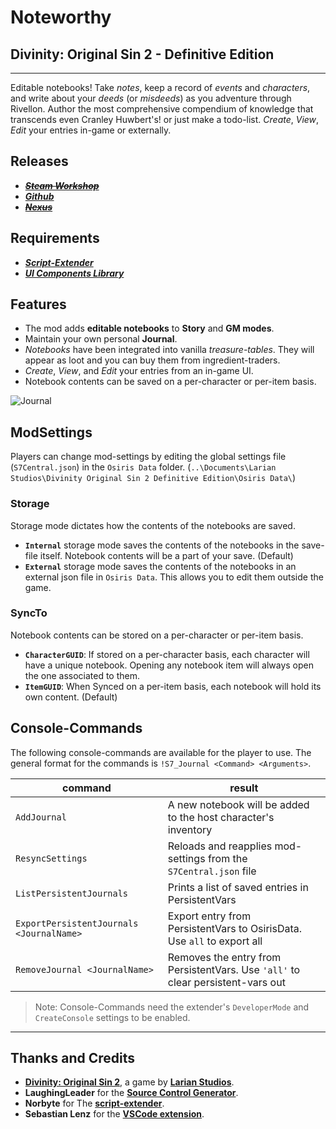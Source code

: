 # Noteworthy

## Divinity: Original Sin 2 - Definitive Edition

----------

Editable notebooks! Take _notes_, keep a record of _events_ and _characters_, and write about your _deeds_ (or _misdeeds_) as you adventure through Rivellon. Author the most comprehensive compendium of knowledge that transcends even Cranley Huwbert's! or just make a todo-list. _Create_, _View_, _Edit_ your entries in-game or externally.

## Releases

* ~~***[Steam Workshop]()***~~
* ***[Github](https://github.com/Shresht7/S7_Journal)***
* ~~***[Nexus]()***~~

## Requirements

* ***[Script-Extender](https://github.com/Norbyte/ositools)***
* ***[UI Components Library](https://github.com/Shresht7/UI-Components-Library)***

## Features

* The mod adds **editable notebooks** to **Story** and **GM modes**.
* Maintain your own personal **Journal**.
* _Notebooks_ have been integrated into vanilla _treasure-tables_. They will appear as loot and you can buy them from ingredient-traders.
* _Create_, _View_, and _Edit_ your entries from an in-game UI.
* Notebook contents can be saved on a per-character or per-item basis.

![Journal](https://imgur.com/tHcOoGF.png)

## ModSettings

Players can change mod-settings by editing the global settings file (`S7Central.json`) in the `Osiris Data` folder. (`..\Documents\Larian Studios\Divinity Original Sin 2 Definitive Edition\Osiris Data\`)

### Storage

Storage mode dictates how the contents of the notebooks are saved.

* **`Internal`** storage mode saves the contents of the notebooks in the save-file itself. Notebook contents will be a part of your save. (Default)
* **`External`** storage mode saves the contents of the notebooks in an external json file in `Osiris Data`. This allows you to edit them outside the game. 

### SyncTo

Notebook contents can be stored on a per-character or per-item basis.

* **`CharacterGUID`**: If stored on a per-character basis, each character will have a unique notebook. Opening any notebook item will always open the one associated to them.
* **`ItemGUID`**: When Synced on a per-item basis, each notebook will hold its own content. (Default)

## Console-Commands

The following console-commands are available for the player to use. The general format for the commands is `!S7_Journal <Command> <Arguments>`.

| command                                  | result                                                                          |
| ---------------------------------------- | ------------------------------------------------------------------------------- |
| `AddJournal`                             | A new notebook will be added to the host character's inventory                  |
| `ResyncSettings`                         | Reloads and reapplies mod-settings from the `S7Central.json` file               |
| `ListPersistentJournals`                 | Prints a list of saved entries in PersistentVars                                |
| `ExportPersistentJournals <JournalName>` | Export entry from PersistentVars to OsirisData. Use `all` to export all         |
| `RemoveJournal <JournalName>`            | Removes the entry from PersistentVars. Use `'all'` to clear persistent-vars out |

>Note: Console-Commands need the extender's `DeveloperMode` and `CreateConsole` settings to be enabled.

----------

## Thanks and Credits

* [**Divinity: Original Sin 2**](http://store.steampowered.com/app/435150/Divinity_Original_Sin_2/), a game by **[Larian Studios](http://larian.com/)**.
* **LaughingLeader** for the **[Source Control Generator](https://github.com/LaughingLeader/SourceControlGenerator)**.
* **Norbyte** for The **[script-extender](https://github.com/Norbyte/ositools)**.
* **Sebastian Lenz** for the **[VSCode extension](https://marketplace.visualstudio.com/items?itemName=sebastian-lenz.divinity-vscode)**.




